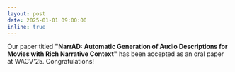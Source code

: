 ```yaml
---
layout: post
date: 2025-01-01 09:00:00
inline: true
---
```


Our paper titled **"NarrAD: Automatic Generation of Audio Descriptions for Movies with Rich Narrative Context"**  has been accepted  as an oral paper at WACV'25. Congratulations!
